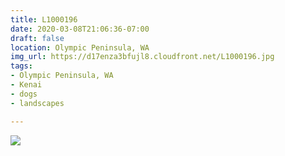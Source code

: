 ```yaml
---
title: L1000196
date: 2020-03-08T21:06:36-07:00
draft: false
location: Olympic Peninsula, WA
img_url: https://d17enza3bfujl8.cloudfront.net/L1000196.jpg
tags:
- Olympic Peninsula, WA
- Kenai
- dogs
- landscapes

---
```


![](https://d17enza3bfujl8.cloudfront.net/L1000196.jpg)

